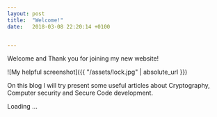 ```yaml
---
layout: post
title:  "Welcome!"
date:   2018-03-08 22:20:14 +0100


---
```

Welcome
and
Thank you for joining my new website!


![My helpful screenshot]({{ "/assets/lock.jpg" | absolute_url }}) 


On this blog I will  try present some useful articles about Cryptography, Computer security and Secure Code development.

Loading ...
